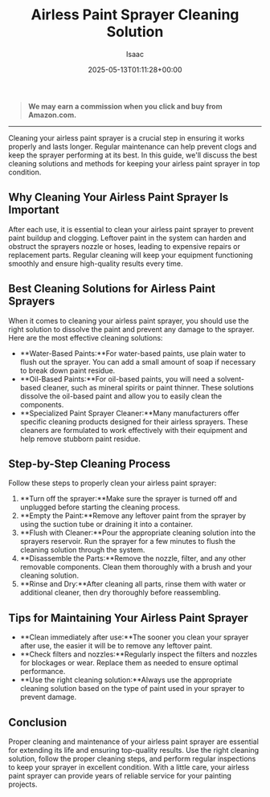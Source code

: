﻿---
author: Isaac
layout: post
title: Airless Paint Sprayer Cleaning Solution
date: '2025-05-13T01:11:28+00:00'
categories:
- Guide
tags: []
slug: /airless-paint-sprayer-cleaning-solution/
lastmod: 2025-05-13T12:21:23+03:00
---
> **We may earn a commission when you click and buy from Amazon.com.**
>

---
Cleaning your airless paint sprayer is a crucial step in ensuring it works properly and lasts longer. Regular maintenance can help prevent clogs and keep the sprayer performing at its best. In this guide, we'll discuss the best cleaning solutions and methods for keeping your airless paint sprayer in top condition.
## Why Cleaning Your Airless Paint Sprayer Is Important
After each use, it is essential to clean your airless paint sprayer to prevent paint buildup and clogging. Leftover paint in the system can harden and obstruct the sprayers nozzle or hoses, leading to expensive repairs or replacement parts. Regular cleaning will keep your equipment functioning smoothly and ensure high-quality results every time.
## Best Cleaning Solutions for Airless Paint Sprayers
When it comes to cleaning your airless paint sprayer, you should use the right solution to dissolve the paint and prevent any damage to the sprayer. Here are the most effective cleaning solutions:
- **Water-Based Paints:**For water-based paints, use plain water to flush out the sprayer. You can add a small amount of soap if necessary to break down paint residue.
- **Oil-Based Paints:**For oil-based paints, you will need a solvent-based cleaner, such as mineral spirits or paint thinner. These solutions dissolve the oil-based paint and allow you to easily clean the components.
- **Specialized Paint Sprayer Cleaner:**Many manufacturers offer specific cleaning products designed for their airless sprayers. These cleaners are formulated to work effectively with their equipment and help remove stubborn paint residue.
## Step-by-Step Cleaning Process
Follow these steps to properly clean your airless paint sprayer:
1. **Turn off the sprayer:**Make sure the sprayer is turned off and unplugged before starting the cleaning process.
2. **Empty the Paint:**Remove any leftover paint from the sprayer by using the suction tube or draining it into a container.
3. **Flush with Cleaner:**Pour the appropriate cleaning solution into the sprayers reservoir. Run the sprayer for a few minutes to flush the cleaning solution through the system.
4. **Disassemble the Parts:**Remove the nozzle, filter, and any other removable components. Clean them thoroughly with a brush and your cleaning solution.
5. **Rinse and Dry:**After cleaning all parts, rinse them with water or additional cleaner, then dry thoroughly before reassembling.
## Tips for Maintaining Your Airless Paint Sprayer
- **Clean immediately after use:**The sooner you clean your sprayer after use, the easier it will be to remove any leftover paint.
- **Check filters and nozzles:**Regularly inspect the filters and nozzles for blockages or wear. Replace them as needed to ensure optimal performance.
- **Use the right cleaning solution:**Always use the appropriate cleaning solution based on the type of paint used in your sprayer to prevent damage.
## Conclusion
Proper cleaning and maintenance of your airless paint sprayer are essential for extending its life and ensuring top-quality results. Use the right cleaning solution, follow the proper cleaning steps, and perform regular inspections to keep your sprayer in excellent condition. With a little care, your airless paint sprayer can provide years of reliable service for your painting projects.